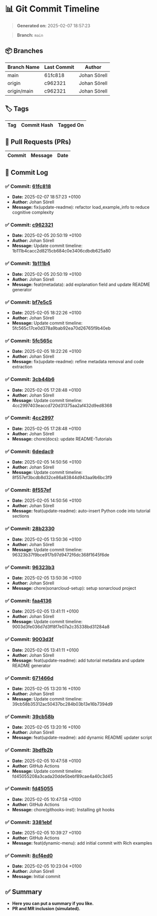 # 📊 Git Commit Timeline

> **Generated on:** 2025-02-07 18:57:23

> **Branch:** `main`

## 📦 Branches
| **Branch Name** | **Last Commit** | **Author** |
|----------------|--------------|------------|
| main | 61fc818 | Johan Sörell |
| origin | c962321 | Johan Sörell |
| origin/main | c962321 | Johan Sörell |

## 🏷️ Tags
| **Tag** | **Commit Hash** | **Tagged On** |
|--------|----------------|--------------|

## 🔀 Pull Requests (PRs)
| **Commit** | **Message** | **Date** |
|------------|-------------|---------|

## 📑 Commit Log
### ✅ Commit: [61fc818](https://github.com/development-toolbox/rich-examples/commit/61fc818)
- **Date:** 2025-02-07 18:57:23 +0100
- **Author:** Johan Sörell
- **Message:** fix(update-readme): refactor load_example_info to reduce cognitive complexity

### ✅ Commit: [c962321](https://github.com/development-toolbox/rich-examples/commit/c962321)
- **Date:** 2025-02-05 20:50:19 +0100
- **Author:** Johan Sörell
- **Message:** Update commit timeline: 1b111b4cacc2d8215cb684c0e3406cdbdb625a80

### ✅ Commit: [1b111b4](https://github.com/development-toolbox/rich-examples/commit/1b111b4)
- **Date:** 2025-02-05 20:50:19 +0100
- **Author:** Johan Sörell
- **Message:** feat(metadata): add explanation field and update README generator

### ✅ Commit: [bf7e5c5](https://github.com/development-toolbox/rich-examples/commit/bf7e5c5)
- **Date:** 2025-02-05 18:22:26 +0100
- **Author:** Johan Sörell
- **Message:** Update commit timeline: 5fc565c17ce0d378a9bab92ea70d26765f9b40eb

### ✅ Commit: [5fc565c](https://github.com/development-toolbox/rich-examples/commit/5fc565c)
- **Date:** 2025-02-05 18:22:26 +0100
- **Author:** Johan Sörell
- **Message:** fix(update-readme): refine metadata removal and code extraction

### ✅ Commit: [3cb44b6](https://github.com/development-toolbox/rich-examples/commit/3cb44b6)
- **Date:** 2025-02-05 17:28:48 +0100
- **Author:** Johan Sörell
- **Message:** Update commit timeline: 4cc2997403eaccd720d31375aa2af432d9ed8368

### ✅ Commit: [4cc2997](https://github.com/development-toolbox/rich-examples/commit/4cc2997)
- **Date:** 2025-02-05 17:28:48 +0100
- **Author:** Johan Sörell
- **Message:** chore(docs): update README-Tutorials

### ✅ Commit: [6dedac9](https://github.com/development-toolbox/rich-examples/commit/6dedac9)
- **Date:** 2025-02-05 14:50:56 +0100
- **Author:** Johan Sörell
- **Message:** Update commit timeline: 8f557ef3bcdb8d32ce86a83844d943aa9b6bc3f9

### ✅ Commit: [8f557ef](https://github.com/development-toolbox/rich-examples/commit/8f557ef)
- **Date:** 2025-02-05 14:50:56 +0100
- **Author:** Johan Sörell
- **Message:** feat(update-readme): auto-insert Python code into tutorial sections

### ✅ Commit: [28b2330](https://github.com/development-toolbox/rich-examples/commit/28b2330)
- **Date:** 2025-02-05 13:50:36 +0100
- **Author:** Johan Sörell
- **Message:** Update commit timeline: 96323b37f9bce917b97d9472f6dc368f1645f6de

### ✅ Commit: [96323b3](https://github.com/development-toolbox/rich-examples/commit/96323b3)
- **Date:** 2025-02-05 13:50:36 +0100
- **Author:** Johan Sörell
- **Message:** chore(sonarcloud-setup): setup sonarcloud project

### ✅ Commit: [faa4136](https://github.com/development-toolbox/rich-examples/commit/faa4136)
- **Date:** 2025-02-05 13:41:11 +0100
- **Author:** Johan Sörell
- **Message:** Update commit timeline: 9003d3fe036d7d3ff8f7e07a2c35338bd31284a8

### ✅ Commit: [9003d3f](https://github.com/development-toolbox/rich-examples/commit/9003d3f)
- **Date:** 2025-02-05 13:41:11 +0100
- **Author:** Johan Sörell
- **Message:** feat(update-readme): add tutorial metadata and update README generator

### ✅ Commit: [671466d](https://github.com/development-toolbox/rich-examples/commit/671466d)
- **Date:** 2025-02-05 13:20:16 +0100
- **Author:** Johan Sörell
- **Message:** Update commit timeline: 39cb58b35312ac50437bc284b03b13e16b7394d9

### ✅ Commit: [39cb58b](https://github.com/development-toolbox/rich-examples/commit/39cb58b)
- **Date:** 2025-02-05 13:20:16 +0100
- **Author:** Johan Sörell
- **Message:** feat(update-readme): add dynamic README updater script

### ✅ Commit: [3bdfb2b](https://github.com/development-toolbox/rich-examples/commit/3bdfb2b)
- **Date:** 2025-02-05 10:47:58 +0100
- **Author:** GitHub Actions
- **Message:** Update commit timeline: fd45055208a3cada20dde5bebf89cae4a40c3d45

### ✅ Commit: [fd45055](https://github.com/development-toolbox/rich-examples/commit/fd45055)
- **Date:** 2025-02-05 10:47:58 +0100
- **Author:** GitHub Actions
- **Message:** chore(githooks-inst): Installing git hooks

### ✅ Commit: [3381ebf](https://github.com/development-toolbox/rich-examples/commit/3381ebf)
- **Date:** 2025-02-05 10:39:27 +0100
- **Author:** GitHub Actions
- **Message:** feat(dynamic-menu): add initial commit with Rich examples

### ✅ Commit: [8cf4ed0](https://github.com/development-toolbox/rich-examples/commit/8cf4ed0)
- **Date:** 2025-02-05 10:23:04 +0100
- **Author:** Johan Sörell
- **Message:** Initial commit


## ✅ Summary
- **Here you can put a summary if you like.**
- **PR and MR inclusion (simulated).**
